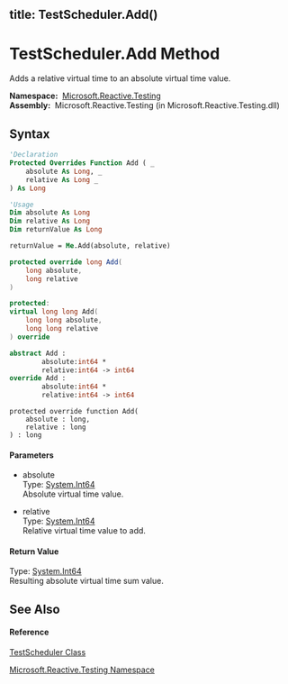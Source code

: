 title: TestScheduler.Add()
---
# TestScheduler.Add Method

Adds a relative virtual time to an absolute virtual time value.

**Namespace:**  [Microsoft.Reactive.Testing](Microsoft.Reactive.Testing\Microsoft.Reactive.Testing.md)  
**Assembly:**  Microsoft.Reactive.Testing (in Microsoft.Reactive.Testing.dll)

## Syntax

```vb
'Declaration
Protected Overrides Function Add ( _
    absolute As Long, _
    relative As Long _
) As Long
```

```vb
'Usage
Dim absolute As Long
Dim relative As Long
Dim returnValue As Long

returnValue = Me.Add(absolute, relative)
```

```csharp
protected override long Add(
    long absolute,
    long relative
)
```

```c++
protected:
virtual long long Add(
    long long absolute, 
    long long relative
) override
```

```fsharp
abstract Add : 
        absolute:int64 * 
        relative:int64 -> int64 
override Add : 
        absolute:int64 * 
        relative:int64 -> int64 
```

```jscript
protected override function Add(
    absolute : long, 
    relative : long
) : long
```

#### Parameters

- absolute  
  Type: [System.Int64](https://msdn.microsoft.com/en-us/library/6yy583ek)  
  Absolute virtual time value.

- relative  
  Type: [System.Int64](https://msdn.microsoft.com/en-us/library/6yy583ek)  
  Relative virtual time value to add.

#### Return Value

Type: [System.Int64](https://msdn.microsoft.com/en-us/library/6yy583ek)  
Resulting absolute virtual time sum value.

## See Also

#### Reference

[TestScheduler Class](TestScheduler\TestScheduler.md)

[Microsoft.Reactive.Testing Namespace](Microsoft.Reactive.Testing\Microsoft.Reactive.Testing.md)
